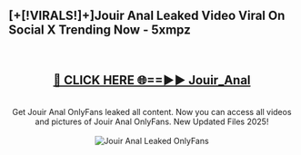 <h2>[+[!VIRALS!]+]Jouir Anal Leaked Video Viral On Social X Trending Now - 5xmpz</h2>
<br>
<div align="center">
<h2><a href="https://libra.edu.pl?Jouir_Anal" rel="nofollow">🔴 CLICK HERE 🌐==►► Jouir_Anal</a></h2>
<br>
Get Jouir Anal OnlyFans leaked all content. Now you can access all videos and pictures of Jouir Anal OnlyFans. New Updated Files 2025!
<br>
<br>
<a href="https://libra.edu.pl?Jouir_Anal" rel="nofollow" data-target="animated-image.originalLink"><img src="https://i.ibb.co.com/WyWwxjT/player-gif2.gif" alt="Jouir Anal Leaked OnlyFans" style="max-width: 100%; display: inline-block;" data-target="animated-image.originalImage"></a>
</div>
<br>